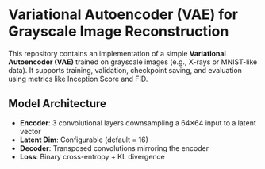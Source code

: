 # Variational Autoencoder (VAE) for Grayscale Image Reconstruction

This repository contains an implementation of a simple **Variational Autoencoder (VAE)** trained on grayscale images (e.g., X-rays or MNIST-like data). It supports training, validation, checkpoint saving, and evaluation using metrics like Inception Score and FID.

## Model Architecture

- **Encoder**: 3 convolutional layers downsampling a 64×64 input to a latent vector
- **Latent Dim**: Configurable (default = 16)
- **Decoder**: Transposed convolutions mirroring the encoder
- **Loss**: Binary cross-entropy + KL divergence

